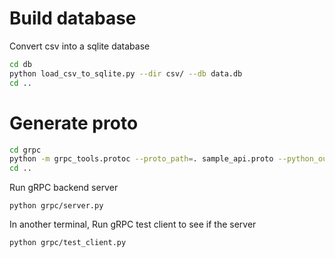 # Build database

Convert csv into a sqlite database
```bash
cd db
python load_csv_to_sqlite.py --dir csv/ --db data.db
cd ..
```

# Generate proto

```bash
cd grpc
python -m grpc_tools.protoc --proto_path=. sample_api.proto --python_out=. --grpc_python_out=.
cd ..
```

Run gRPC backend server

```
python grpc/server.py
```

In another terminal, Run gRPC test client to see if the server 
```
python grpc/test_client.py
```